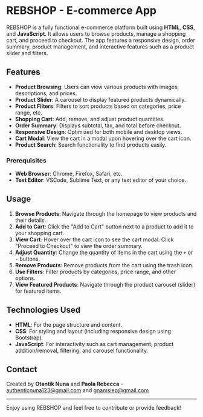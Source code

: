 # REBSHOP - E-commerce App

REBSHOP is a fully functional e-commerce platform built using **HTML**, **CSS**, and **JavaScript**. It allows users to browse products, manage a shopping cart, and proceed to checkout. The app features a responsive design, order summary, product management, and interactive features such as a product slider and filters.

## Features

- **Product Browsing**: Users can view various products with images, descriptions, and prices.
- **Product Slider**: A carousel to display featured products dynamically.
- **Product Filters**: Filters to sort products based on categories, price range, etc.
- **Shopping Cart**: Add, remove, and adjust product quantities.
- **Order Summary**: Displays subtotal, tax, and total before checkout.
- **Responsive Design**: Optimized for both mobile and desktop views.
- **Cart Modal**: View the cart in a modal upon hovering over the cart icon.
- **Product Search**: Search functionality to find products easily.

### Prerequisites

- **Web Browser**: Chrome, Firefox, Safari, etc.
- **Text Editor**: VSCode, Sublime Text, or any text editor of your choice.


## Usage

1. **Browse Products**: Navigate through the homepage to view products and their details.
2. **Add to Cart**: Click the "Add to Cart" button next to a product to add it to your shopping cart.
3. **View Cart**: Hover over the cart icon to see the cart modal. Click "Proceed to Checkout" to view the order summary.
4. **Adjust Quantity**: Change the quantity of items in the cart using the `+` or `-` buttons.
5. **Remove Products**: Remove products from the cart using the trash icon.
6. **Use Filters**: Filter products by categories, price range, and other options.
7. **View Featured Products**: Navigate through the product carousel (slider) for featured items.

## Technologies Used

- **HTML**: For the page structure and content.
- **CSS**: For styling and layout (including responsive design using Bootstrap).
- **JavaScript**: For interactivity such as cart management, product addition/removal, filtering, and carousel functionality.


## Contact

Created by **Otantik Nuna** and **Paola Rebecca** - authenticnuna123@gmail.com and gnamsiep@gmail.com

---

Enjoy using REBSHOP and feel free to contribute or provide feedback!

